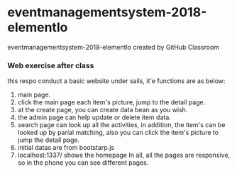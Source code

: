 # eventmanagementsystem-2018-elementlo
eventmanagementsystem-2018-elementlo created by GitHub Classroom

### Web exercise after class
this respo conduct a basic website under sails, it'e functions are as below:
1. main page.
2. click the main page each item's picture, jump to the detail page.
3. at the create page, you can create data bean as you wish.
4. the admin page can help update or delete item data.
5. search page can look up all the activities, in addition, the item's can be looked up by parial matching, also you can click the item's picture to jump the detail page.
6. initial datas are from bootstarp.js
7. localhost:1337/ shows the homepage
In all, all the pages are responsive, so in the phone you can see different pages.
